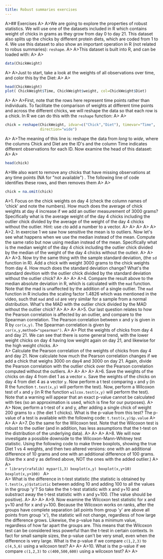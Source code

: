 ```yaml
---
title: Robust summaries exercises
---
```


A>## Exercises
A>
A>We are going to explore the properties of robust statistics. We will use one of the datasets included in R which contains weight of chicks in grams as they grow from day 0 to day 21. This dataset also splits up the chicks by different protein diets, which are coded from 1 to 4. We use this dataset to also show an important operation in R (not related to robus summaries): `reshape`.
A>
A>This dataset is built into R, and can be loaded with:
A>
A>
```r
data(ChickWeight)
```
A>
A>Just to start, take a look at the weights of all observations over time, and color this by the Diet:
A>
A>
```r
head(ChickWeight)
plot( ChickWeight$Time, ChickWeight$weight, col=ChickWeight$Diet)
```
A>
A>
A>First, note that the rows here represent time points rather than individuals. To facilitate the comparison of weights  at different time points and across the different chicks, we will reshape the data so that each row is a chick. In R we can do this with the `reshape` function:
A>
A>
```r
chick = reshape(ChickWeight, idvar=c("Chick","Diet"), timevar="Time",
                direction="wide")
```
A>
A>The meaning of this line is: reshape the data from _long_ to _wide_, where the columns Chick and Diet are the ID's and the column Time indicates different observations for each ID. Now examine the head of this dataset:
A>
A>
```r
head(chick)
```
A>We also want to remove any chicks that have missing observations at any time points (NA for "not available") . The following line of code identifies these rows, and then removes them
A>
A>
```r
chick = na.omit(chick)
```
A>1. Focus on the chick weights on day 4 (check the column names of 'chick' and note the numbers). How much does the average of chick weights at day 4 increase if we add an outlier measurement of 3000 grams? Specifically what is the average weight of the day 4 chicks including the outlier chick divided by the average of the weight of the day 4 chicks without the outlier. Hint: use `c`to add a number to a vector.
A>
A>
A>
A>
A>
A>2. In exercise 1  we saw how sensitive the mean is to outliers. Now let's see what happens when we use the median instead of the mean.  Compute the same ratio but now using median instead of the mean. Specifically what is the median weight of the day 4 chick including the outlier chick divided by the median of the weight of the day 4 chicks without the outleir.
A>
A>
A>
A>3. Now try the same thing with the sample standard deviation, (the `sd` function in R). Add a chick with weight 3000 grams to the chick weights from day 4. How much does the standard deviation change? What's the standard devition with the outlier chick divided by the standard deviation without the outlier chick?
A>
A>
A>
A>4. Compare the result above to the median absolute deviation in R, which is calculated with the `mad` function. Note that the mad is unaffected by the addition of a single outlier. The `mad` function in R includes the scaling factor 1.4826 which was mentioned in the video, such that `mad` and `sd` are very similar for a sample from a normal distribution. What's the MAD with the outlier chick divided by the MAD without the outlier chick?
A>
A>
A>
A>5. Our last question relates to how the Pearson correlation is affected by an outlier, and compare to the Spearman correlation. The Pearson correlation between x and y is given in R by `cor(x,y)`. The Spearman correlation is given by `cor(x,y,method="spearman")`. 
A>
A>    Plot the weights of chicks from day 4 and day 21. We can see that there is some general trend, with the lower weight chicks on day 4 having low weight again on day 21, and likewise for the high weight chicks.
A>    
A>    Calculate the Pearson correlation of the weights of chicks from day 4 and day 21. Now calculate how much the Pearson correlation changes if we add a chick that weighs 3000 on day4 and 3000 on day 21. Again, divide the Pearson correlation with the outlier chick over the  Pearson correlation computed without the outliers.
A>
A>
A>
A>
A>6. Save the weights of the chicks on day 4 from diet 1 as a vector `x`. Save the weights of the chicks on day 4 from diet 4 as a vector `y`. Now perform a t test comparing `x` and `y` (in R the function `t.test(x,y)` will perform the test). Now, perform a Wilcoxon test of `x` and `y` (in R the function `wilcox.test(x,y)` will perform the test). Note that a warning will appear that an exact p-value cannot be calculated with ties (so an approximation is used, which is fine for our purposes).
A>
A>    Now, perform a t-test of x and y, after adding a single chick of weight 200 grams to `x` (the diet 1 chicks). What is the p-value from this test? The p-value of a test is available with the following code: `t.test(x,y)$p.value`
A>
A>
A>
A>7. Do the same for the Wilcoxon test. Note that the Wilcoxon test is robust to the outlier (and in addition, has less assumptions that the t-test on the distribution of the underlying data).
A>
A>
A>
A>8. We will now investigate a possible downside to the Wilcoxon-Mann-Whitney test statistic. Using the following code to make three boxplots, showing the true Diet 1 vs 4 weights, and then two altered versions: one with an additional difference of 10 grams and one with an additional difference of 100 grams. (Use the x and y as defined above, NOT the ones with the added outlier.)
A>
A>    
    ```r
    library(rafalib)
    mypar(1,3)
    boxplot(x,y)
    boxplot(x,y+10)
    boxplot(x,y+100)
    ```
A>  
A>    What is the difference in t-test statistic (the statistic is obtained by `t.test(x,y)$statistic` between adding 10 and adding 100 to all the values in the group 'y'? So take the the t-test statistic with x and y+10 and substract away the t-test statistic with x and y+100. (The value should be positive).
A>
A>
A>
A>9. Now examine the Wilcoxon test statistic for x and y+10 and for x and y+100. Because the Wilcoxon works on ranks, after the groups have complete separation (all points from group 'y' are above all points from group 'x'), the statistic will not change, regardless of how large the difference grows. Likewise, the p-value has a minimum value, regardless of how far apart the groups are. This means that the Wilcoxon test can be considered less powerful than the t-test in certain contexts. In fact for small sample sizes, the p-value can't be very small, even when the difference is very large. What is the p-value if we compare `c(1,2,3)` to `c(4,5,6)` using a wilcoxon test?
A>
A>
A>10. What is the p-value if we compare `c(1,2,3)` to `c(400,500,600)` using a wilcoxon test?
A>
A>
